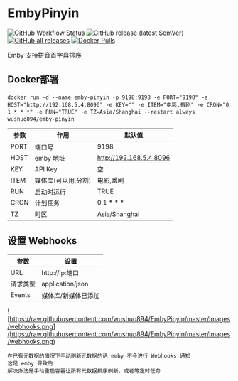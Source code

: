 # EmbyPinyin

[![GitHub Workflow Status](https://img.shields.io/github/actions/workflow/status/wushuo894/EmbyPinyin/maven.yml?branch=master)](https://github.com/wushuo894/EmbyPinyin/actions/workflows/maven.yml)
[![GitHub release (latest SemVer)](https://img.shields.io/github/v/release/wushuo894/EmbyPinyin?color=blue&label=download&sort=semver)](https://github.com/wushuo894/EmbyPinyin/releases/latest)
[![GitHub all releases](https://img.shields.io/github/downloads/wushuo894/EmbyPinyin/total?color=blue&label=github%20downloads)](https://github.com/wushuo894/EmbyPinyin/releases)
[![Docker Pulls](https://img.shields.io/docker/pulls/wushuo894/emby-pinyin)](https://hub.docker.com/r/wushuo894/emby-pinyin)

Emby 支持拼音首字母排序

## Docker部署

    docker run -d --name emby-pinyin -p 9198:9198 -e PORT="9198" -e HOST="http://192.168.5.4:8096" -e KEY="" -e ITEM="电影,番剧" -e CRON="0 1 * * *" -e RUN="TRUE" -e TZ=Asia/Shanghai --restart always wushuo894/emby-pinyin

| 参数   | 作用          | 默认值                   |
|------|-------------|-----------------------|
| PORT | 端口号         | 9198                  |
| HOST | emby 地址     | http://192.168.5.4:8096 |
| KEY  | API Key     | 空                     |
| ITEM | 媒体库(可以用,分割) | 电影,番剧                 |
| RUN  | 启动时运行       | TRUE                  |
| CRON | 计划任务        | 0 1 * * *             |
| TZ   | 时区          | Asia/Shanghai         |

## 设置 Webhooks

| 参数     | 设置               |
|--------|------------------|
| URL    | http://ip:端口     |
| 请求类型   | application/json |
| Events | 媒体库/新媒体已添加       |

![https://raw.githubusercontent.com/wushuo894/EmbyPinyin/master/images/webhooks.png](https://raw.githubusercontent.com/wushuo894/EmbyPinyin/master/images/webhooks.png)


    在已有元数据的情况下手动刷新元数据的话 emby 不会进行 Webhooks 通知
    这是 emby 导致的
    解决办法是手动重启容器让所有元数据排序刷新，或者等定时任务

